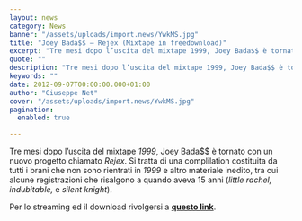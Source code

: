 ```yaml
---
layout: news
category: News
banner: "/assets/uploads/import.news/YwkMS.jpg"
title: "Joey Bada$$ – Rejex (Mixtape in freedownload)"
excerpt: "Tre mesi dopo l’uscita del mixtape 1999, Joey Bada$$ è tornato con un nuovo progetto chiamato Rejex. Si tratta di una complilation costituita da tutti i brani che non sono rientrati in 1999 e altro materiale inedito, tra cui alcune registrazioni che risalgono a quando aveva 15 anni (little rachel, indubitable, e silent knight). Per lo [&hellip"
quote: ""
description: "Tre mesi dopo l’uscita del mixtape 1999, Joey Bada$$ è tornato con un nuovo progetto chiamato Rejex. Si tratta di una complilation costituita da tutti i brani che non sono rientrati in 1999 e altro materiale inedito, tra cui alcune registrazioni che risalgono a quando aveva 15 anni (little rachel, indubitable, e silent knight). Per lo [&hellip"
keywords: ""
date: 2012-09-07T00:00:00.000+01:00
author: "Giuseppe Net"
cover: "/assets/uploads/import.news/YwkMS.jpg"
pagination:
  enabled: true

---
```


Tre mesi dopo l’uscita del mixtape _1999_, Joey Bada$$ è tornato con un nuovo progetto chiamato _Rejex_. Si tratta di una complilation costituita da tutti i brani che non sono rientrati in _1999_ e altro materiale inedito, tra cui alcune registrazioni che risalgono a quando aveva 15 anni (_little rachel, indubitable,_ e _silent knight_).

Per lo streaming ed il download rivolgersi a [**questo link**](http://www.livemixtapes.com/player.php?album%5Fid=18408).